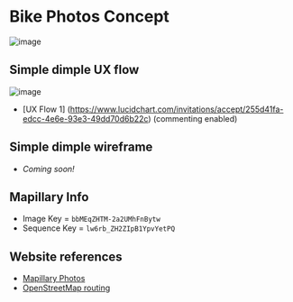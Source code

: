 # Bike Photos Concept

![image](https://user-images.githubusercontent.com/550895/28599439-8fea60c0-7178-11e7-8415-a7bf349d2f61.png)

## Simple dimple UX flow

![image](https://user-images.githubusercontent.com/30472638/30257199-37a74b8c-967e-11e7-86e1-255d32d4ecf6.png)
- [UX Flow 1] (https://www.lucidchart.com/invitations/accept/255d41fa-edcc-4e6e-93e3-49dd70d6b22c) (commenting enabled)

## Simple dimple wireframe
- *Coming soon!* 

## Mapillary Info

- Image Key = `bbMEqZHTM-2a2UMhFnBytw`
- Sequence Key = `lw6rb_ZH2ZIpB1YpvYetPQ`

## Website references

- [Mapillary Photos](https://www.mapillary.com/app/?lat=45.41829444444443&lng=-75.69614166666668&z=18.006814373495967&focus=photo&menu=false&pKey=bbMEqZHTM-2a2UMhFnBytw)
- [OpenStreetMap routing](http://www.openstreetmap.org/directions?engine=mapzen_bicycle&route=45.4054%2C-75.7147%3B45.4180%2C-75.7061#map=14/45.4116/-75.7082)
